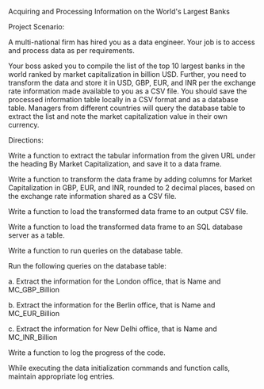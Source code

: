 Acquiring and Processing Information on the World's Largest Banks

Project Scenario:

A multi-national firm has hired you as a data engineer. Your job is to access and process data as per requirements.

Your boss asked you to compile the list of the top 10 largest banks in the world ranked by market capitalization in billion USD. Further, you need to transform the data and store it in USD, GBP, EUR, and INR per the exchange rate information made available to you as a CSV file. You should save the processed information table locally in a CSV format and as a database table. Managers from different countries will query the database table to extract the list and note the market capitalization value in their own currency.

Directions:

Write a function to extract the tabular information from the given URL under the heading By Market Capitalization, and save it to a data frame.

Write a function to transform the data frame by adding columns for Market Capitalization in GBP, EUR, and INR, rounded to 2 decimal places, based on the exchange rate information shared as a CSV file.

Write a function to load the transformed data frame to an output CSV file.

Write a function to load the transformed data frame to an SQL database server as a table.

Write a function to run queries on the database table.

Run the following queries on the database table:

a. Extract the information for the London office, that is Name and MC_GBP_Billion

b. Extract the information for the Berlin office, that is Name and MC_EUR_Billion

c. Extract the information for New Delhi office, that is Name and MC_INR_Billion

Write a function to log the progress of the code.

While executing the data initialization commands and function calls, maintain appropriate log entries.
